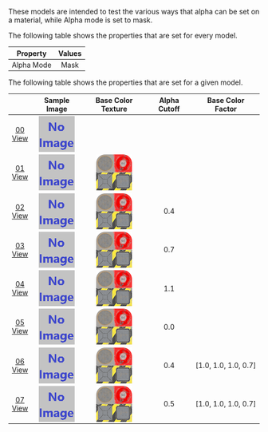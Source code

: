 These models are intended to test the various ways that alpha can be set on a material, while Alpha mode is set to mask.  

The following table shows the properties that are set for every model.  

| Property | **Values** |
| :---: | :---: |
| Alpha Mode | Mask |


The following table shows the properties that are set for a given model.  

|   | Sample Image | Base Color Texture | Alpha Cutoff | Base Color Factor |
| :---: | :---: | :---: | :---: | :---: |
| [00](Material_AlphaMask_00.gltf)<br>[View](https://bghgary.github.io/glTF-Asset-Generator/Preview/BabylonJS/?fileName=Material_AlphaMask_00.gltf) | [<img src="Thumbnails/Material_AlphaMask_00.png" align="middle">](SampleImages/Material_AlphaMask_00.png) |   |   |   |
| [01](Material_AlphaMask_01.gltf)<br>[View](https://bghgary.github.io/glTF-Asset-Generator/Preview/BabylonJS/?fileName=Material_AlphaMask_01.gltf) | [<img src="Thumbnails/Material_AlphaMask_01.png" align="middle">](SampleImages/Material_AlphaMask_01.png) | [<img src="Thumbnails/BaseColor_Plane.png" align="middle">](Textures/BaseColor_Plane.png) |   |   |
| [02](Material_AlphaMask_02.gltf)<br>[View](https://bghgary.github.io/glTF-Asset-Generator/Preview/BabylonJS/?fileName=Material_AlphaMask_02.gltf) | [<img src="Thumbnails/Material_AlphaMask_02.png" align="middle">](SampleImages/Material_AlphaMask_02.png) | [<img src="Thumbnails/BaseColor_Plane.png" align="middle">](Textures/BaseColor_Plane.png) | 0.4 |   |
| [03](Material_AlphaMask_03.gltf)<br>[View](https://bghgary.github.io/glTF-Asset-Generator/Preview/BabylonJS/?fileName=Material_AlphaMask_03.gltf) | [<img src="Thumbnails/Material_AlphaMask_03.png" align="middle">](SampleImages/Material_AlphaMask_03.png) | [<img src="Thumbnails/BaseColor_Plane.png" align="middle">](Textures/BaseColor_Plane.png) | 0.7 |   |
| [04](Material_AlphaMask_04.gltf)<br>[View](https://bghgary.github.io/glTF-Asset-Generator/Preview/BabylonJS/?fileName=Material_AlphaMask_04.gltf) | [<img src="Thumbnails/Material_AlphaMask_04.png" align="middle">](SampleImages/Material_AlphaMask_04.png) | [<img src="Thumbnails/BaseColor_Plane.png" align="middle">](Textures/BaseColor_Plane.png) | 1.1 |   |
| [05](Material_AlphaMask_05.gltf)<br>[View](https://bghgary.github.io/glTF-Asset-Generator/Preview/BabylonJS/?fileName=Material_AlphaMask_05.gltf) | [<img src="Thumbnails/Material_AlphaMask_05.png" align="middle">](SampleImages/Material_AlphaMask_05.png) | [<img src="Thumbnails/BaseColor_Plane.png" align="middle">](Textures/BaseColor_Plane.png) | 0.0 |   |
| [06](Material_AlphaMask_06.gltf)<br>[View](https://bghgary.github.io/glTF-Asset-Generator/Preview/BabylonJS/?fileName=Material_AlphaMask_06.gltf) | [<img src="Thumbnails/Material_AlphaMask_06.png" align="middle">](SampleImages/Material_AlphaMask_06.png) | [<img src="Thumbnails/BaseColor_Plane.png" align="middle">](Textures/BaseColor_Plane.png) | 0.4 | [1.0,&nbsp;1.0,&nbsp;1.0,&nbsp;0.7] |
| [07](Material_AlphaMask_07.gltf)<br>[View](https://bghgary.github.io/glTF-Asset-Generator/Preview/BabylonJS/?fileName=Material_AlphaMask_07.gltf) | [<img src="Thumbnails/Material_AlphaMask_07.png" align="middle">](SampleImages/Material_AlphaMask_07.png) | [<img src="Thumbnails/BaseColor_Plane.png" align="middle">](Textures/BaseColor_Plane.png) | 0.5 | [1.0,&nbsp;1.0,&nbsp;1.0,&nbsp;0.7] |
 
